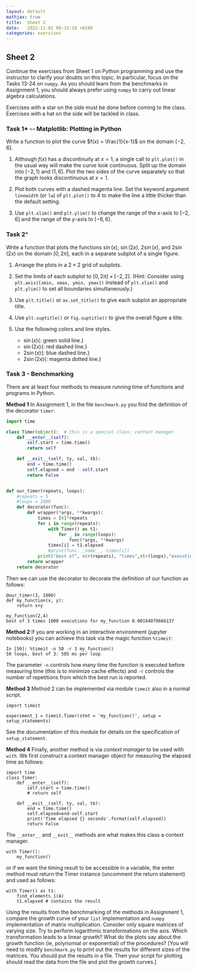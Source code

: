 ```yaml
---
layout: default
mathjax: true
title:  Sheet 2
date:   2022-11-01 09:33:19 +0100
categories: exercises 
---
```


## Sheet 2


Continue the exercises from Sheet 1 on Python programming and use the
instructor to clarify your doubts on this topic. In particular, focus
on the Tasks 13-24 on `numpy`. As you should learn from the benchmarks
in Assignment 1, you should always prefer using `numpy` to carry out linear
algebra calculations.



Exercises with a star on the side must be done
before coming to the class. Exercises with a hat on the side will be
tackled in class.



### Task 1* -- Matplotlib: Plotting in Python

Write a function to plot the curve $f(x) = \frac{1}{x-1}$ on the domain $[-2,6]$.

1. Although $f(x)$ has a discontinuity at $x=1$, a single call to `plt.plot()` in the usual way will make the curve look continuous.
Split up the domain into $[-2,1)$ and $(1,6]$.
Plot the two sides of the curve separately so that the graph looks discontinuous at $x=1$.

2. Plot both curves with a dashed magenta line.
Set the keyword argument `linewidth` (or `lw`) of `plt.plot()` to $4$ to make the line a little thicker than the default setting.

3. Use `plt.xlim()` and `plt.ylim()` to change the range of the $x$-axis to $[-2,6]$ and the range of the $y$-axis to $[-6, 6]$.


### Task 2^


Write a function that plots the functions $\sin(x)$, $\sin(2x)$,
$2\sin(x)$, and $2\sin(2x)$ on the domain $[0, 2\pi]$, each in a
separate subplot of a single figure.

1. Arrange the plots in a $2\times 2$ grid of subplots.
   
2. Set the limits of each subplot to $[0, 2\pi]\times[-2,2]$.
    (Hint: Consider using `plt.axis([xmin, xmax, ymin, ymax])` instead
    of `plt.xlim()` and `plt.ylim()` to set all boundaries
    simultaneously.)
	
3. Use `plt.title()` or `ax.set_title()` to give each subplot an appropriate title.

4. Use `plt.suptitle()` or `fig.suptitle()` to give the overall figure a title.

5. Use the following colors and line styles.
   - $\sin(x)${: green solid line.} 
   - $\sin(2x)${: red dashed line.}
   - $2\sin(x)${: blue dashed line.} 
   - $2\sin(2x)${: magenta dotted line.}




### Task 3 - Benchmarking

There are at least four methods to measure running time of functions and programs in Python.

**Method 1**
In Assignment 1, in the file `benchmark.py` you find the definition of the decorator `timer`:

```python
import time

class Timer(object):  # this is a special class: context manager
    def __enter__(self):
        self.start = time.time()
        return self

    def __exit__(self, ty, val, tb):
        end = time.time()
        self.elapsed = end - self.start
        return False


def our_timer(repeats, loops):
    #repeats = 5
    #loops = 1000
    def decorator(func):
        def wrapper(*args, **kwargs):
            times = [0]*repeats
            for i in range(repeats):
                with Timer() as t1:
                    for _ in range(loops):
                        func(*args, **kwargs)
                times[i] = t1.elapsed
                #print(func.__name__, times[i])
            print("best of", str(repeats), "times",str(loops),"executions: ", func.__name__, str(min(times)))
        return wrapper
    return decorator
```
Then we can use the decorator to decorate the definition of our function as follows:
```
@our_timer(3, 1000)
def my_function(x, y):
    return x+y

my_function(2,4)
best of 3 times 1000 executions for my_function 0.00164079666137
```




**Method 2**
If you are working in an interactive environment (jupyter notebooks) you can achieve this task via the magic function `%timeit`:

```
In [50]: %timeit -n 50 -r 3 my_function()
50 loops, best of 3: 585 ms per loop
```
The parameter `-n` controls how many time the function is executed before measuring time (this is to minimize cache effects) and `-r` controls the number of repetitions from which the best run is reported.

**Method 3**
Method 2 can be implemented via module `timeit` also in a normal script. 
```
import timeit

experiment_1 = timeit.Timer(stmt = 'my_function()', setup = setup_statements)
```
See the documentation of this module for details on the specification of `setup_statement`.

**Method 4**
Finally, another method is via *context manager* to be used with `with`. We first construct a context manager object for measuring the elapsed time as
follows:
```
import time
class Timer:
    def __enter__(self):
        self.start = time.time()
        # return self

    def __exit__(self, ty, val, tb):
        end = time.time()
        self.elapsed=end-self.start
        print('Time elapsed {} seconds'.format(self.elapsed))
        return False
```
The `__enter__` and `__exit__` methods are what makes this class a context manager.
```
with Timer():
    my_function()
```
or if we want the timing result to be accessible in a variable, the enter method must return the
Timer instance (uncomment the return statement) and used as follows:
```
with Timer() as t1:
    find_elements_1(A)
    t1.elapsed # contains the result
```




Using the results from the benchmarking of the methods in Assignment 1, compare the
growth curve of your `list` implementation and `numpy` implementation of matrix
multiplication. Consider only square matrices of varying size. Try to
perform logarithmic transformations on the axis. Which transformation
leads to a linear growth? What do the plots say about the growth
function (ie, polynomial or exponential) of the procedures?  [You will
need to modify `benchmark.py` to print out the results for different
sizes of the matrices. You should put the results in a file. Then your
script for plotting should read the data from the file and plot the
growth curves.]

